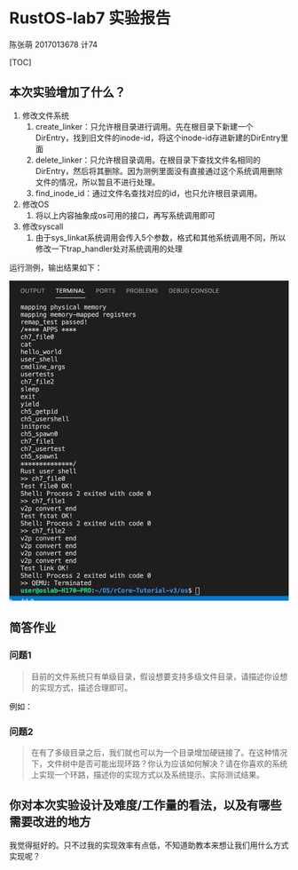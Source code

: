 # RustOS-lab7 实验报告

陈张萌 2017013678 计74

[TOC]

## 本次实验增加了什么？

1. 修改文件系统
   1. create_linker：只允许根目录进行调用。先在根目录下新建一个DirEntry，找到旧文件的inode-id，将这个inode-id存进新建的DirEntry里面
   2. delete_linker：只允许根目录调用。在根目录下查找文件名相同的DirEntry，然后将其删除。因为测例里面没有直接通过这个系统调用删除文件的情况，所以暂且不进行处理。
   3. find_inode_id：通过文件名查找对应的id，也只允许根目录调用。
2. 修改OS
   1. 将以上内容抽象成os可用的接口，再写系统调用即可
3. 修改syscall
   1. 由于sys_linkat系统调用会传入5个参数，格式和其他系统调用不同，所以修改一下trap_handler处对系统调用的处理

运行测例，输出结果如下：

![](./lab7/result.png)

## 简答作业

### 问题1

> 目前的文件系统只有单级目录，假设想要支持多级文件目录，请描述你设想的实现方式，描述合理即可。

例如：

### 问题2

> 在有了多级目录之后，我们就也可以为一个目录增加硬链接了。在这种情况下，文件树中是否可能出现环路？你认为应该如何解决？请在你喜欢的系统上实现一个环路，描述你的实现方式以及系统提示、实际测试结果。



## 你对本次实验设计及难度/工作量的看法，以及有哪些需要改进的地方

我觉得挺好的。只不过我的实现效率有点低，不知道助教本来想让我们用什么方式实现呢？
